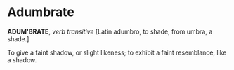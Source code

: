 # Adumbrate

**ADUM'BRATE**, _verb transitive_ \[Latin adumbro, to shade, from umbra, a shade.\]

To give a faint shadow, or slight likeness; to exhibit a faint resemblance, like a shadow.